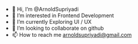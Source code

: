- 👋 Hi, I’m @ArnoldSupriyadi
- 👀 I’m interested in Frontend Development
- 🌱 I’m currently Exploring UI / UX
- 💞️ I’m looking to collaborate on github
- 📫 How to reach me arnoldsupriyadi@gmail.com

<!---
ArnoldSupriyadi/ArnoldSupriyadi is a ✨ special ✨ repository because its `README.md` (this file) appears on your GitHub profile.
You can click the Preview link to take a look at your changes.
--->

